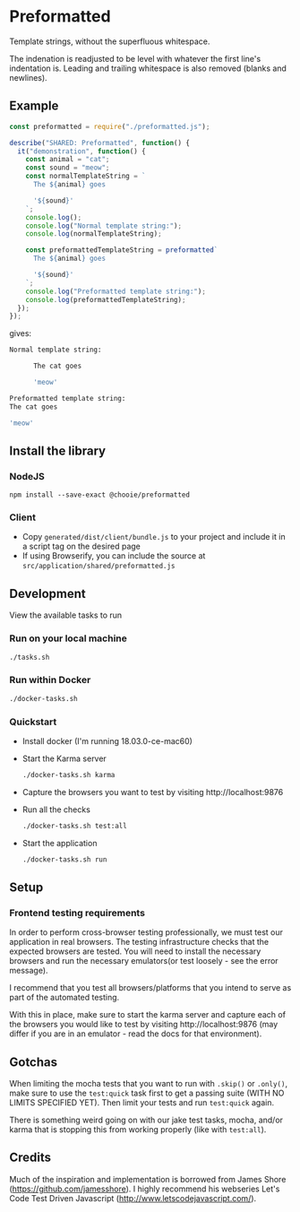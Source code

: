 # Preformatted
Template strings, without the superfluous whitespace.

The indenation is readjusted to be level with whatever the first line's
indentation is. Leading and trailing whitespace is also removed (blanks and
newlines).

## Example
```js
const preformatted = require("./preformatted.js");

describe("SHARED: Preformatted", function() {
  it("demonstration", function() {
    const animal = "cat";
    const sound = "meow";
    const normalTemplateString = `
      The ${animal} goes

      '${sound}'
    `;
    console.log();
    console.log("Normal template string:");
    console.log(normalTemplateString);

    const preformattedTemplateString = preformatted`
      The ${animal} goes

      '${sound}'
    `;
    console.log("Preformatted template string:");
    console.log(preformattedTemplateString);
  });
});
```

gives:

```bash
Normal template string:

      The cat goes

      'meow'

Preformatted template string:
The cat goes

'meow'
```

## Install the library
### NodeJS
`npm install --save-exact @chooie/preformatted`

### Client
- Copy `generated/dist/client/bundle.js` to your project and include it in a
  script tag on the desired page
- If using Browserify, you can include the source at
  `src/application/shared/preformatted.js`

## Development
View the available tasks to run

### Run on your local machine

``` bash
./tasks.sh
```

### Run within Docker

```bash
./docker-tasks.sh
```

### Quickstart

- Install docker (I'm running 18.03.0-ce-mac60)
- Start the Karma server

    ```bash
    ./docker-tasks.sh karma
    ```
- Capture the browsers you want to test by visiting http://localhost:9876
- Run all the checks

    ```bash
    ./docker-tasks.sh test:all
    ```
- Start the application

    ```bash
    ./docker-tasks.sh run
    ```

## Setup
### Frontend testing requirements
In order to perform cross-browser testing professionally, we must test our
application in real browsers. The testing infrastructure checks that the
expected browsers are tested. You will need to install the necessary browsers
and run the necessary emulators(or test loosely - see the error message).

I recommend that you test all browsers/platforms that you intend to serve as
part of the automated testing.

With this in place, make sure to start the karma server and capture each of the
browsers you would like to test by visiting http://localhost:9876 (may differ if
you are in an emulator - read the docs for that environment).

## Gotchas
When limiting the mocha tests that you want to run with `.skip()` or `.only()`,
make sure to use the `test:quick` task first to get a passing suite (WITH NO
LIMITS SPECIFIED YET). Then limit your tests and run `test:quick` again.

There is something weird going on with our jake test tasks, mocha, and/or karma
that is stopping this from working properly (like with `test:all`).

## Credits
Much of the inspiration and implementation is borrowed from James Shore
(https://github.com/jamesshore). I highly recommend his webseries Let's Code
Test Driven Javascript (http://www.letscodejavascript.com/).
